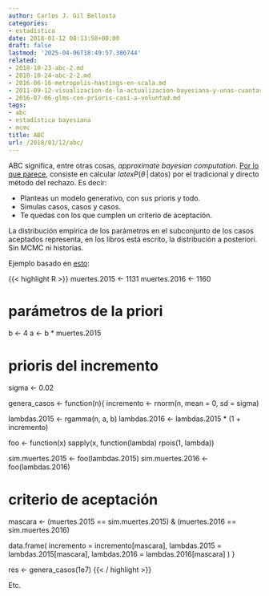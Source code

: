 ```yaml
---
author: Carlos J. Gil Bellosta
categories:
- estadística
date: 2018-01-12 08:13:58+00:00
draft: false
lastmod: '2025-04-06T18:49:57.386744'
related:
- 2018-10-23-abc-2.md
- 2018-10-24-abc-2-2.md
- 2016-06-16-metropolis-hastings-en-scala.md
- 2011-09-12-visualizacion-de-la-actualizacion-bayesiana-y-unas-cuantas-funciones-de-r.md
- 2016-07-06-glms-con-prioris-casi-a-voluntad.md
tags:
- abc
- estadística bayesiana
- mcmc
title: ABC
url: /2018/01/12/abc/
---
```


ABC significa, entre otras cosas, _approximate bayesian computation_. [Por lo que parece](http://www.sumsar.net/blog/2015/07/tiny-data-and-the-socks-of-karl-broman-the-movie/), consiste en calcular $latex P(\theta \,|\, \text{datos})$ por el tradicional y directo método del rechazo. Es decir:

* Planteas un modelo generativo, con sus prioris y todo.
* Simulas casos, casos y casos.
* Te quedas con los que cumplen un criterio de aceptación.

La distribución empírica de los parámetros en el subconjunto de los casos aceptados representa, en los libros está escrito, la distribución a posteriori. Sin MCMC ni historias.

Ejemplo basado en [esto](https://www.datanalytics.com/2017/01/18/va-de-si-hay-una-o-dos-lambdas/):

{{< highlight R >}}
muertes.2015 <- 1131
muertes.2016 <- 1160

# parámetros de la priori
b <- 4
a <- b * muertes.2015

# prioris del incremento
sigma <- 0.02


genera_casos <- function(n){
  incremento <- rnorm(n, mean = 0, sd = sigma)

  lambdas.2015 <- rgamma(n, a, b)
  lambdas.2016 <- lambdas.2015 * (1 + incremento)

  foo <- function(x)
    sapply(x, function(lambda) rpois(1, lambda))

  sim.muertes.2015 <- foo(lambdas.2015)
  sim.muertes.2016 <- foo(lambdas.2016)

  # criterio de aceptación
  mascara <- (muertes.2015 == sim.muertes.2015) & (muertes.2016 == sim.muertes.2016)

  data.frame(
    incremento = incremento[mascara],
    lambdas.2015 = lambdas.2015[mascara],
    lambdas.2016 = lambdas.2016[mascara]
  )
}

res <- genera_casos(1e7)
{{< / highlight >}}


Etc.